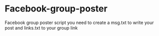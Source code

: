 # Facebook-group-poster
Facebook group poster script 
you need to create a msg.txt to write your post
and links.txt to your group link
